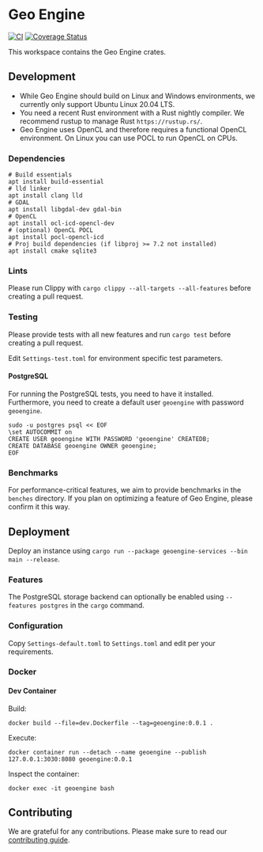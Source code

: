 # Geo Engine

[![CI](https://github.com/geo-engine/geoengine/actions/workflows/ci.yml/badge.svg)](https://github.com/geo-engine/geoengine/actions/workflows/ci.yml)
[![Coverage Status](https://coveralls.io/repos/github/geo-engine/geoengine/badge.svg?branch=master)](https://coveralls.io/github/geo-engine/geoengine?branch=master)

This workspace contains the Geo Engine crates.

## Development

- While Geo Engine should build on Linux and Windows environments, we currently only support Ubuntu Linux 20.04 LTS.
- You need a recent Rust environment with a Rust nightly compiler. We recommend rustup to manage Rust `https://rustup.rs/`.
- Geo Engine uses OpenCL and therefore requires a functional OpenCL environment. On Linux you can use POCL to run OpenCL on CPUs.

### Dependencies

```
# Build essentials
apt install build-essential
# lld linker
apt install clang lld
# GDAL
apt install libgdal-dev gdal-bin
# OpenCL
apt install ocl-icd-opencl-dev
# (optional) OpenCL POCL
apt install pocl-opencl-icd
# Proj build dependencies (if libproj >= 7.2 not installed)
apt install cmake sqlite3
```

### Lints

Please run Clippy with
`cargo clippy --all-targets --all-features`
before creating a pull request.

### Testing

Please provide tests with all new features and run
`cargo test`
before creating a pull request.

Edit `Settings-test.toml` for environment specific test parameters.

#### PostgreSQL

For running the PostgreSQL tests, you need to have it installed.
Furthermore, you need to create a default user `geoengine` with password `geoengine`.

```
sudo -u postgres psql << EOF
\set AUTOCOMMIT on
CREATE USER geoengine WITH PASSWORD 'geoengine' CREATEDB;
CREATE DATABASE geoengine OWNER geoengine;
EOF
```

### Benchmarks

For performance-critical features, we aim to provide benchmarks in the `benches` directory.
If you plan on optimizing a feature of Geo Engine, please confirm it this way.

## Deployment

Deploy an instance using `cargo run --package geoengine-services --bin main --release`.

### Features

The PostgreSQL storage backend can optionally be enabled using `--features postgres` in the `cargo` command.

### Configuration

Copy `Settings-default.toml` to `Settings.toml` and edit per your requirements.

### Docker

#### Dev Container

Build:

`docker build --file=dev.Dockerfile --tag=geoengine:0.0.1 .`

Execute:

`docker container run --detach --name geoengine --publish 127.0.0.1:3030:8080 geoengine:0.0.1`

Inspect the container:

`docker exec -it geoengine bash`

## Contributing

We are grateful for any contributions.
Please make sure to read our [contributing guide](CONTRIBUTING.md).
